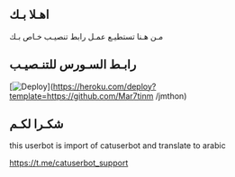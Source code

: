 ## اهـلا بـك
مـن هـنا تستطيـع عمـل رابط تنصيـب خـاص بـك

## رابـط السـورس للتنـصيـب

[![Deploy](https://www.herokucdn.com/deploy/button.svg)](https://heroku.com/deploy?template=https://github.com/Mar7tinm
/jmthon)

## شكـرا لكـم 


this userbot is import of catuserbot and translate to arabic

https://t.me/catuserbot_support
